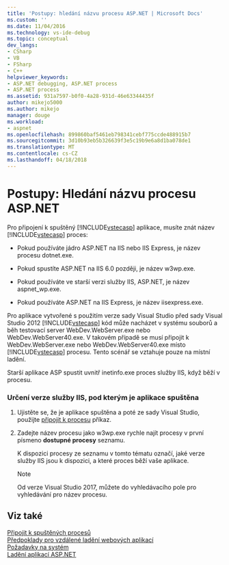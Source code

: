 ```yaml
---
title: 'Postupy: hledání názvu procesu ASP.NET | Microsoft Docs'
ms.custom: ''
ms.date: 11/04/2016
ms.technology: vs-ide-debug
ms.topic: conceptual
dev_langs:
- CSharp
- VB
- FSharp
- C++
helpviewer_keywords:
- ASP.NET debugging, ASP.NET process
- ASP.NET process
ms.assetid: 931a7597-b0f0-4a28-931d-46e63344435f
author: mikejo5000
ms.author: mikejo
manager: douge
ms.workload:
- aspnet
ms.openlocfilehash: 899860baf5461eb798341cebf775ccde488915b7
ms.sourcegitcommit: 3d10b93eb5b326639f3e5c19b9e6a8d1ba078de1
ms.translationtype: MT
ms.contentlocale: cs-CZ
ms.lasthandoff: 04/18/2018
---
```

# <a name="how-to-find-the-name-of-the-aspnet-process"></a>Postupy: Hledání názvu procesu ASP.NET
Pro připojení k spuštěný [!INCLUDE[vstecasp](../code-quality/includes/vstecasp_md.md)] aplikace, musíte znát název [!INCLUDE[vstecasp](../code-quality/includes/vstecasp_md.md)] proces:  

-   Pokud používáte jádro ASP.NET na IIS nebo IIS Express, je název procesu dotnet.exe.

-   Pokud spustíte ASP.NET na IIS 6.0 později, je název w3wp.exe.  
  
-   Pokud používáte ve starší verzi služby IIS, ASP.NET, je název aspnet_wp.exe.

-   Pokud používáte ASP.NET na IIS Express, je název iisexpress.exe.
  
Pro aplikace vytvořené s použitím verze sady Visual Studio před sady Visual Studio 2012 [!INCLUDE[vstecasp](../code-quality/includes/vstecasp_md.md)] kód může nacházet v systému souborů a běh testovací server WebDev.WebServer.exe nebo WebDev.WebServer40.exe. V takovém případě se musí připojit k WebDev.WebServer.exe nebo WebDev.WebServer40.exe místo [!INCLUDE[vstecasp](../code-quality/includes/vstecasp_md.md)] procesu. Tento scénář se vztahuje pouze na místní ladění.
  
Starší aplikace ASP spustit uvnitř inetinfo.exe proces služby IIS, když běží v procesu.  

### <a name="to-determine-the-iis-version-under-which-the-application-is-running"></a>Určení verze služby IIS, pod kterým je aplikace spuštěna  

1.  Ujistěte se, že je aplikace spuštěna a poté ze sady Visual Studio, použijte [připojit k procesu](../debugger/attach-to-running-processes-with-the-visual-studio-debugger.md) příkaz.

2.  Zadejte název procesu jako w3wp.exe rychle najít procesy v první písmeno **dostupné procesy** seznamu.

    K dispozici procesy ze seznamu v tomto tématu označí, jaké verze služby IIS jsou k dispozici, a které proces běží vaše aplikace.

    > [!NOTE]
    > Od verze Visual Studio 2017, můžete do vyhledávacího pole pro vyhledávání pro název procesu.
  
## <a name="see-also"></a>Viz také  
 [Připojit k spuštěných procesů](../debugger/attach-to-running-processes-with-the-visual-studio-debugger.md)  
 [Předpoklady pro vzdálené ladění webových aplikací](../debugger/prerequistes-for-remote-debugging-web-applications.md)   
 [Požadavky na systém](../debugger/aspnet-debugging-system-requirements.md)   
 [Ladění aplikací ASP.NET](../debugger/how-to-enable-debugging-for-aspnet-applications.md)